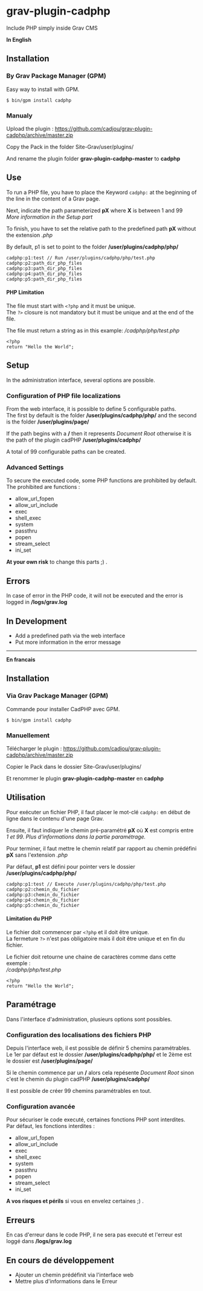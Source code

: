# grav-plugin-cadphp
Include PHP simply inside Grav CMS

**In English**

## Installation

### By Grav Package Manager (GPM)

Easy way to install with GPM.

```
$ bin/gpm install cadphp
```

### Manualy

Upload the plugin : https://github.com/cadjou/grav-plugin-cadphp/archive/master.zip

Copy the Pack in the folder Site-Grav/user/plugins/

And rename the plugin folder **grav-plugin-cadphp-master** to **cadphp**

## Use

To run a PHP file, you have to place the Keyword <code>cadphp:</code> at the beginning of the line in the content of a Grav page.

Next, indicate the path parameterized **pX** where **X** is between 1 and 99<br>
*More information in the Setup part*

To finish, you have to set the relative path to the predefined path **pX** without the extension *.php*

By default, p1 is set to point to the folder **/user/plugins/cadphp/php/**
```
cadphp:p1:test // Run /user/plugins/cadphp/php/test.php
cadphp:p2:path_dir_php_files
cadphp:p3:path_dir_php_files
cadphp:p4:path_dir_php_files
cadphp:p5:path_dir_php_files
```

#### PHP Limitation

The file must start with <code>\<?php</code> and it must be unique.<br>
The <code>?></code> closure is not mandatory but it must be unique and at the end of the file.

The file must return a string as in this example:
*/cadphp/php/test.php*
```
<?php
return "Hello the World";
```

## Setup

In the administration interface, several options are possible.

### Configuration of PHP file localizations

From the web interface, it is possible to define 5 configurable paths.<br>
The first by default is the folder **/user/plugins/cadphp/php/** and the second is the folder **/user/plugins/page/**

If the path begins with a <b>/</b> then it represents <i>Document Root</i> otherwise it is the path of the plugin cadPHP <b>/user/plugins/cadphp/</b>

A total of 99 configurable paths can be created.

### Advanced Settings
To secure the executed code, some PHP functions are prohibited by default.<br>
The prohibited are functions :
- allow_url_fopen  
- allow_url_include
- exec
- shell_exec
- system
- passthru
- popen
- stream_select
- ini_set

**At your own risk** to change this parts ;) .

## Errors

In case of error in the PHP code, it will not be executed and the error is logged in **/logs/grav.log**

## In Development

- Add a predefined path via the web interface
- Put more information in the error message

---

**En francais**

## Installation

### Via Grav Package Manager (GPM)

Commande pour installer CadPHP avec GPM.

```
$ bin/gpm install cadphp
```

### Manuellement

Télécharger le plugin : https://github.com/cadjou/grav-plugin-cadphp/archive/master.zip

Copier le Pack dans le dossier Site-Grav/user/plugins/

Et renommer le plugin **grav-plugin-cadphp-master** en **cadphp**

## Utilisation
Pour exécuter un fichier PHP, il faut placer le mot-clé <code>cadphp:</code> en début de ligne dans le contenu d'une page Grav.

Ensuite, il faut indiquer le chemin pré-paramétré **pX** où **X** est compris entre *1 et 99*.
*Plus d'informations dans la partie paramétrage.*

Pour terminer, il faut mettre le chemin relatif par rapport au chemin prédéfini **pX** sans l'extension *.php*

Par défaut, **p1** est défini pour pointer vers le dossier **/user/plugins/cadphp/php/**

```
cadphp:p1:test // Execute /user/plugins/cadphp/php/test.php
cadphp:p2:chemin_du_fichier
cadphp:p3:chemin_du_fichier
cadphp:p4:chemin_du_fichier
cadphp:p5:chemin_du_fichier
```

#### Limitation du PHP

Le fichier doit commencer par <code>\<?php</code> et il doit être unique.<br>
La fermeture <code>?></code> n'est pas obligatoire mais il doit être unique et en fin du fichier.

Le fichier doit retourne une chaine de caractères comme dans cette exemple :<br>
*/cadphp/php/test.php*
```
<?php
return "Hello the World";
```

## Paramétrage

Dans l'interface d'administration, plusieurs options sont possibles.

### Configuration des localisations des fichiers PHP

Depuis l'interface web, il est possible de définir 5 chemins paramétrables. Le 1er par défaut est le dossier **/user/plugins/cadphp/php/** et le 2ème est le dossier est **/user/plugins/page/**

Si le chemin commence par un <b>/</b> alors cela repésente <i>Document Root</i> sinon c'est le chemin du plugin cadPHP <b>/user/plugins/cadphp/</b>

Il est possible de créer 99 chemins paramétrables en tout.

### Configuration avancée

Pour sécuriser le code executé, certaines fonctions PHP sont interdites.<br>Par défaut, les fonctions interdites :
- allow_url_fopen  
- allow_url_include
- exec
- shell_exec
- system
- passthru
- popen
- stream_select
- ini_set

**A vos risques et périls** si vous en envelez certaines ;) .

## Erreurs

En cas d'erreur dans le code PHP, il ne sera pas executé et l'erreur est loggé dans **/logs/grav.log**

## En cours de développement

- Ajouter un chemin prédéfinit via l'interface web
- Mettre plus d'informations dans le Erreur